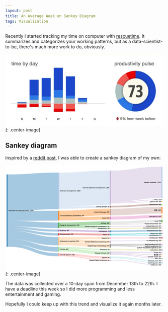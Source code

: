 ```yaml
---
layout: post
title: An Average Week on Sankey Diagram
tags: Visualization
---
```


Recently I started tracking my time on computer with [rescuetime](https://www.rescuetime.com/). It summarizes and categorizes your working patterns, but as a data-scientist-to-be, there's much more work to do, obviously.

![chart](https://raw.githubusercontent.com/Jiaxigu/Jiaxigu.github.io/master/assets/images/2017-12-22-bar.png){: .center-image}


## Sankey diagram

Inspired by a [reddit post](https://www.reddit.com/r/dataisbeautiful/comments/7jaq1j/8356_hours_on_the_computer_over_the_last_4_years/?st=jbhpsbvx&sh=666d2aa8), I was able to create a sankey diagram of my own:

![chart](https://raw.githubusercontent.com/Jiaxigu/Jiaxigu.github.io/master/assets/images/2017-12-22-sankey.png){: .center-image}

The data was collected over a 10-day span from December 13th to 22th. I have a deadline this week so I did more programming and less entertainment and gaming.

Hopefully I could keep up with this trend and visualize it again months later.